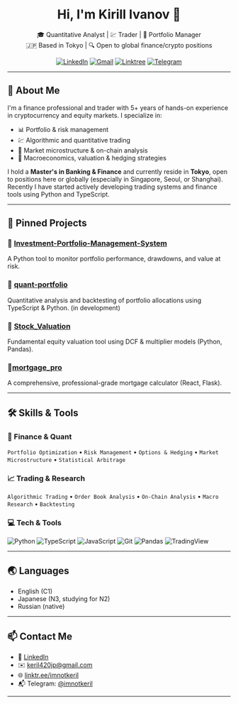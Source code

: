 <h1 align="center">Hi, I'm Kirill Ivanov 👋</h1>

<p align="center">
  🎓 Quantitative Analyst | 💹 Trader | 🧠 Portfolio Manager <br>
  🇯🇵 Based in Tokyo | 🔍 Open to global finance/crypto positions
</p>

<p align="center">
  <a href="https://www.linkedin.com/in/ivanovkirill99/"><img src="https://img.shields.io/badge/LinkedIn-blue?logo=linkedin&logoColor=white" alt="LinkedIn"/></a>
  <a href="mailto:keril420jp@gmail.com"><img src="https://img.shields.io/badge/Gmail-red?logo=gmail&logoColor=white" alt="Gmail"/></a>
  <a href="https://linktr.ee/imnotkeril"><img src="https://img.shields.io/badge/Linktree-green?logo=linktree&logoColor=white" alt="Linktree"/></a>
  <a href="https://t.me/imnotkeril"><img src="https://img.shields.io/badge/Telegram-2CA5E0?logo=telegram&logoColor=white" alt="Telegram"/></a>
</p>

---

## 🧠 About Me

I'm a finance professional and trader with 5+ years of hands-on experience in cryptocurrency and equity markets. I specialize in:

- 📊 Portfolio & risk management
- 💹 Algorithmic and quantitative trading
- 🔬 Market microstructure & on-chain analysis
- 🧮 Macroeconomics, valuation & hedging strategies

I hold a **Master's in Banking & Finance** and currently reside in **Tokyo**, open to positions here or globally (especially in Singapore, Seoul, or Shanghai). Recently I have started actively developing trading systems and finance tools using Python and TypeScript.

---

## 📌 Pinned Projects

### 🔹 [Investment-Portfolio-Management-System](https://github.com/imnotkeril/Investment-Portfolio-Management-System)
A Python tool to monitor portfolio performance, drawdowns, and value at risk.

### 🔹 [quant-portfolio](https://github.com/imnotkeril/quant-portfolio)
Quantitative analysis and backtesting of portfolio allocations using TypeScript & Python. (in development) 

### 🔹 [Stock_Valuation](https://github.com/imnotkeril/Stock_Valuation)
Fundamental equity valuation tool using DCF & multiplier models (Python, Pandas).

### 🔹[mortgage_pro](https://github.com/imnotkeril/mortgage_pro)
A comprehensive, professional-grade mortgage calculator (React, Flask).

---

## 🛠️ Skills & Tools

### 🧠 Finance & Quant
`Portfolio Optimization` • `Risk Management` • `Options & Hedging` • `Market Microstructure` • `Statistical Arbitrage`

### 📈 Trading & Research
`Algorithmic Trading` • `Order Book Analysis` • `On-Chain Analysis` • `Macro Research` • `Backtesting`

### 💻 Tech & Tools
![Python](https://img.shields.io/badge/Python-3776AB?style=flat&logo=python&logoColor=white)
![TypeScript](https://img.shields.io/badge/TypeScript-007ACC?style=flat&logo=typescript&logoColor=white)
![JavaScript](https://img.shields.io/badge/JavaScript-F7DF1E?style=flat&logo=javascript&logoColor=black)
![Git](https://img.shields.io/badge/Git-F05032?style=flat&logo=git&logoColor=white)
![Pandas](https://img.shields.io/badge/Pandas-150458?style=flat&logo=pandas&logoColor=white)
![TradingView](https://img.shields.io/badge/TradingView-0A0A0A?style=flat&logo=tradingview&logoColor=white)

---

## 🌏 Languages

- English (C1)
- Japanese (N3, studying for N2)
- Russian (native)

---

## 📫 Contact Me

- 💼 [LinkedIn](https://www.linkedin.com/in/ivanovkirill99/)
- ✉️ keril420jp@gmail.com
- 🌐 [linktr.ee/imnotkeril](https://linktr.ee/imnotkeril)
- 📬 Telegram: [@imnotkeril](https://t.me/imnotkeril)

---
